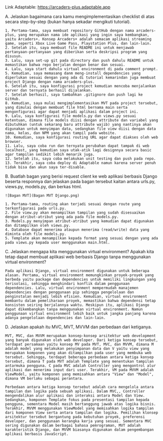 Link Adaptable:
https://arcaders-plus.adaptable.app

A. Jelaskan bagaimana cara kamu mengimplementasikan checklist di atas secara step-by-step (bukan hanya sekadar mengikuti tutorial).

    1. Pertama-tama, saya membuat repository GitHub dengan nama arcaders-plus, yang merupakan nama ide aplikasi yang ingin saya kembangkan, yaitu Arcaders+. Konsep Arcaders+ adalah semacam aplikasi streaming game, seperti Xbox Live Game Pass, Playstation Plus, dan lain-lain.
    2. Setelah itu, saya membuat file README ini untuk menjawab pertanyaan-pertanyaan yang diberikan serta deskripsi program yang disusun.
    3. Lalu, saya set-up git pada directory dan push dahulu README untuk memastikan bahwa repo berjalan dengan benar dan sesuai.
    4. Lalu, saya start dahulu virtual environment di pada comment prompt.
    5. Kemudian, saya memasang danm meng-install dependencies yang diperlukan sesuai dengan yang ada di tutorial kemarindan juga membuat project Django dengan nama arcaders-plus.
    6. Setelah itu, saya konfigurasi project kemudian mencoba menjalankan server dan ternyata berhasil dijalankan.
    7. Setelah berhasil, saya tambahkan .gitignore dan push lagi ke GitHub.
    8. Kemudian, saya mulai mengimplementasikan MVT pada project tersebut, yang dimulai dengan membuat file html bernama main serta mengonfigurasi agar dapat menjadi aplikasi dalam project ini. 
    9. Lalu, saya konfigurasi file models.py dan views.py sesuai ketentuan, dimana file models diisi dengan attribute dan variabel yang dibutuhkan (untuk sekarang baru attribute wajib) yang nantinya akan digunakan untuk menyimpan data, sedangkan file view diisi dengan data nama, kelas, dan NPM yang akan tampil pada website.
    10. Kemudian, saya konfigurasi routing URL agar dapat diakses oleh web browser.
    11. Lalu, saya coba run dan ternyata perubahan dapat tampak di web localhost, yang kemudian saya utak-atik lagi designnya secara basic agar tampilan sedikit lebih menarik juga.
    12. Setelah itu, saya coba melakukan unit testing dan push pada repo.
    13. Terakhir, saya coba deploy di Adaptable namun karena server penuh tidak bisa dan akun saya ter-disable.

B. Buatlah bagan yang berisi request client ke web aplikasi berbasis Django beserta responnya dan jelaskan pada bagan tersebut kaitan antara urls.py, views.py, models.py, dan berkas html.

    ![Bagan MVT](Bagan MVT Django.png)

    1. Pertama-tama, routing akan terjadi sesuai dengan route yang terkonfigurasi pada urls.py.
    2. File view.py akan menampilkan tampilan yang sudah disesuaikan dengan atribut-atribut yang ada pada file models.py.
    3. Models.py menyimpan atribut-atribut yang kemudian dapat digunakan dan ditampilkan oleh views.py.
    4. Database dapat menerima ataupun menerima (read/write) data yang diminta oleh file models.py.
    5. Template akan menampilkan kepada format yang sesuai dengan yang ada pada views.py kepada user menggunakan main.html. 

C. Jelaskan mengapa kita menggunakan virtual environment? Apakah kita tetap dapat membuat aplikasi web berbasis Django tanpa menggunakan virtual environment?

    Pada aplikasi Django, virtual environment digunakan untuk beberapa alasan. Pertama, virtual environment memungkinkan proyek-proyek yang berbeda yaitu package dan dependencies untuk memiliki lingkungan yang terisolasi, sehingga menghindari konflik dalam penggunaan dependencies. Lalu, virtual environment mempermudah manajemen dependencies dengan penggunaan pip sehingga pengelolaan dan penginstalan menjadi lebih efisien. Kemudian, virtual environment membantu dalam pemeliharaan proyek, memastikan bahwa dependensi tetap konsisten seiring berjalannya waktu. Meskipun itu, aplikasi Django dapat dikembangkan tanpa menggunakan virtual environment. Namun penggunaan virtual environment lebih baik untuk jangka panjang karena adanya pengelolaan dependencies dan lain-lain.

D. Jelaskan apakah itu MVC, MVT, MVVM dan perbedaan dari ketiganya.

    MVT, MVC, dan MVVM merupakan konsep-konsep arsitektur web development yang banyak digunakan oleh web developer. Dari ketiga konsep tersebut, terdapat persamaan yaitu konsep MV pada MVT, MVC, dan MVVM, dimana M adalah model yang melakukan penyimpanan data dan V yaitu view yang merupakan komponen yang akan ditampilkan pada user yang membuka web tersebut. Sehingga, terdapat beberapa perbedaan antara ketiga konsep tersebut, dimana T pada MVT adalah Template yang menentukan tampilan antarmuka pengguna. C pada MVC adalah Controller yang mengontrol alur aplikasi dan menerima input dari user. Terakhir, VM pada MVVM adalah ViewModel, yaitu komponen yang memisahkan antara "View" dan "Model", dimana VM berlaku sebagai perantara.

    Perbedaan antara ketiga konsep tersebut adalah cara mengelola antara tampilan dan logika pada sebuah aplikasi. Dalam MVC,, Controller mengendalikan alur aplikasi dan interaksi antara Model dan View. Sedangkan, komponen Template fokus pada presentasi tampilan kepada pengguna, sementara Model masih bertanggung jawab atas logika bisnis. Terakhir, MVVM menggunakan ViewModel yang memisahkan logika tampilan dari komponen View serta antara tampilan dan logika. Pemilihan klonsep arsitektur tersebut bergantung pada kebutuhan proyek, preferensi developer, dan penggunaan kerangka kerja yang sesuai. Sementara MVC sering digunakan dalam berbagai bahasa pemrograman, MVT adalah karakteristik Django, dan MVVM biasanya digunakan dalam pengembangan aplikasi berbasis JavaScript.
